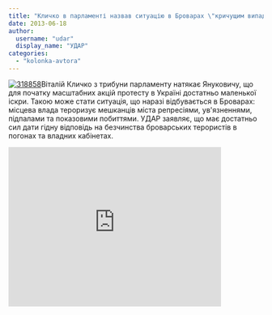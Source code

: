 ```yaml
---
title: "Кличко в парламенті назвав ситуацію в Броварах \"кричущим випадком тиску на активістів\""
date: 2013-06-18
author: 
  username: "udar"
  display_name: "УДАР"
categories: 
  - "kolonka-avtora"
---
```


[![318858](https://mpz.brovary.org/wp-content/uploads/2013/06/318858.jpg)](https://mpz.brovary.org/wp-content/uploads/2013/06/318858.jpg)Віталій Кличко з трибуни парламенту натякає Януковичу, що для початку масштабних акцій протесту в Україні достатньо маленької іскри. Такою може стати ситуація, що наразі відбувається в Броварах: місцева влада тероризує мешканців міста репресіями, ув'язненнями, підпалами та показовими побиттями. УДАР заявляє, що має достатньо сил дати гідну відповідь на безчинства броварських терористів в погонах та владних кабінетах.

<iframe src="https://www.youtube.com/embed/NRWTXTJbxj4" height="315" width="420" allowfullscreen frameborder="0"></iframe>
